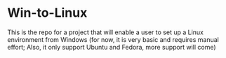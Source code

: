 # Win-to-Linux
This is the repo for a project that will enable a user to set up a Linux environment from Windows (for now, it is very basic and requires manual effort; Also, it only support Ubuntu and Fedora, more support will come)
